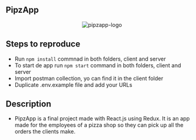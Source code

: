 ## PipzApp

<p align="center">
 <img src="https://trello-attachments.s3.amazonaws.com/606b2ae98fdcaf38c8ff3ea2/60b491868ec961305b7e731f/fa9a5b78a52cde5774e35b0849cc4d67/pipzaap-logo.PNG" alt="pipzapp-logo">
</p>

## Steps to reproduce
- Run `npm install` commnad in both folders, client and server
- To start de app run `npm start` command in both folders, client and server
- Import postman collection, yo can find it in the client folder
- Duplicate .env.example file and add your URLs

## Description
- PipzApp is a final project made with React.js using Redux. It is an app made for the employees of a pizza shop so they can
  pick up all the orders the clients make.